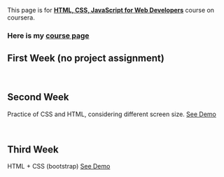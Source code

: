 This page is for [**HTML, CSS, JavaScript for Web Developers**](https://www.coursera.org/learn/html-css-javascript-for-web-developers/home/welcome) course on coursera.

### Here is my [course page](https://lindapann.github.io/coursera-web/)

## First Week (no project assignment)

<br/>


## Second Week

  Practice of CSS and HTML, considering different screen size.
  [See Demo](https://lindapann.github.io/coursera-web/mod2_solution/)

<br/>


## Third Week

  HTML + CSS (bootstrap)
  [See Demo](https://lindapann.github.io/coursera-web/mod3_solution/)



